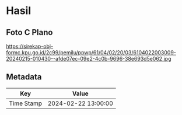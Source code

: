 # Hasil

## Foto C Plano

https://sirekap-obj-formc.kpu.go.id/2c99/pemilu/ppwp/61/04/02/20/03/6104022003009-20240215-010430--afde07ec-09e2-4c0b-9696-38e693d5e062.jpg


## Metadata

| Key        | Value               |
| ---------- | ------------------- |
| Time Stamp | 2024-02-22 13:00:00 |



